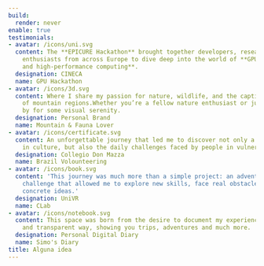 ```yaml
---
build:
  render: never
enable: true
testimonials:
- avatar: /icons/uni.svg
  content: The **EPICURE Hackathon** brought together developers, researchers, and
    enthusiasts from across Europe to dive deep into the world of **GPU programming
    and high-performance computing**.
  designation: CINECA
  name: GPU Hackathon
- avatar: /icons/3d.svg
  content: Where I share my passion for nature, wildlife, and the captivating landscapes
    of mountain regions.Whether you’re a fellow nature enthusiast or just stopping
    by for some visual serenity.
  designation: Personal Brand
  name: Mountain & Fauna Lover
- avatar: /icons/certificate.svg
  content: An unforgettable journey that led me to discover not only a country rich
    in culture, but also the daily challenges faced by people in vulnerable situations..
  designation: Collegio Don Mazza
  name: Brazil Volounteering
- avatar: /icons/book.svg
  content: 'This journey was much more than a simple project: an adventure, exciting
    challenge that allowed me to explore new skills, face real obstacles and create
    concrete ideas.'
  designation: UniVR
  name: CLab
- avatar: /icons/notebook.svg
  content: This space was born from the desire to document my experiences in an authentic
    and transparent way, showing you trips, adventures and much more.
  designation: Personal Digital Diary
  name: Simo's Diary
title: Alguna idea
---
```


<!-- hash: e3b0c44298fc -->